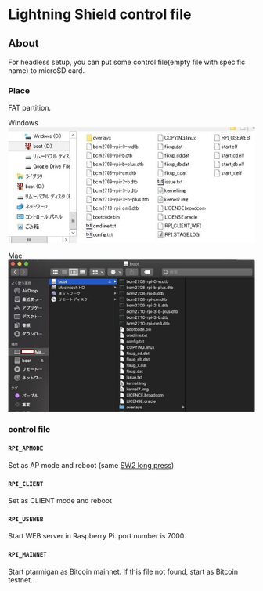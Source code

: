 # Lightning Shield control file

## About

For headless setup, you can put some control file(empty file with specific name) to microSD card.

### Place

FAT partition.  

Windows  
![win](images/sd_boot_win.jpg)

Mac  
![mac](images/sd_boot_mac.jpg)

### control file

#### `RPI_APMODE`

Set as AP mode and reboot (same [SW2 long press](setup_faq.md#how-to-use-panel-buttons))

#### `RPI_CLIENT`

Set as CLIENT mode and reboot

#### `RPI_USEWEB`

Start WEB server in Raspberry Pi.  port number is 7000.

#### `RPI_MAINNET`

Start ptarmigan as Bitcoin mainnet. If this file not found, start as Bitcoin testnet.
